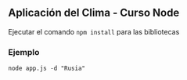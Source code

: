 ## Aplicación del Clima - Curso Node

Ejecutar el comando ```npm install``` para las bibliotecas

### Ejemplo
```node app.js -d "Rusia"```